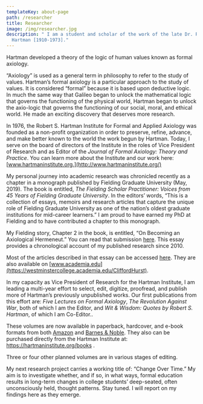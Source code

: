 ```yaml
---
templateKey: about-page
path: /researcher
title: Researcher
image: /img/researcher.jpg
description: " I am a student and scholar of the work of the late Dr. Robert S.
  Hartman [1910-1973]."
---
```

Hartman developed a theory of the logic of human values known as formal axiology.

“Axiology” is used as a general term in philosophy to refer to the study of values. Hartman’s formal axiology is a particular approach to the study of values. It is considered “formal” because it is based upon deductive logic. In much the same way that Galileo began to unlock the mathematical logic that governs the functioning of the physical world, Hartman began to unlock the axio-logic that governs the functioning of our social, moral, and ethical world. He made an exciting discovery that deserves more research.

In 1976, the Robert S. Hartman Institute for Formal and Applied Axiology was founded as a non-profit organization in order to preserve, refine, advance, and make better known to the world the work begun by Hartman. Today, I serve on the board of directors of the Institute in the roles of Vice President of Research and as Editor of the *Journal of Formal Axiology: Theory and Practice*. You can learn more about the Institute and our work here: [www.hartmaninstitute.org.](http://www.hartmaninstitute.org/)

My personal journey into academic research was chronicled recently as a chapter in a monograph published by Fielding Graduate University (May, 2019). The book is entitled, *The Fielding Scholar Practitioner: Voices from 45 Years of Fielding Graduate University*. In the editors’ words, “This is a collection of essays, memoirs and research articles that capture the unique role of Fielding Graduate University as one of the nation’s oldest graduate institutions for mid-career learners.” I am proud to have earned my PhD at Fielding and to have contributed a chapter to this monograph.

My Fielding story, Chapter 2 in the book, is entitled, “On Becoming an Axiological Hermeneut.” You can read that submission [here](https://cliffordhurst.com/assets/pdfs/Hurst_2019_On_Becoming_an_Axiological_Hermeneut.pdf). This essay provides a chronological account of my published research since 2010.

Most of the articles described in that essay can be accessed [here](https://cliffordhurst.com/researcher/articles.html). They are also available on [www.academia.edu](https://westminstercollege.academia.edu/CliffordHurst).

In my capacity as Vice President of Research for the Hartman Institute, I am leading a multi-year effort to select, edit, digitize, proofread, and publish more of Hartman’s previously unpublished works. Our first publications from this effort are:  *Five Lectures on Formal Axiology*, *The Revolution Against War*, both of which I am the Editor, and *Wit & Wisdom: Quotes by Robert S. Hartman*, of which I am Co-Editor..

These volumes are now available in paperback, hardcover,  and e-book formats from both [Amazon](https://www.amazon.com/Lectures-Formal-Axiology-Robert-Hartman/dp/1642280267/ref=sr_1_1?keywords=Clifford+G.+Hurst&qid=1562162751&s=books&sr=1-1) and [Barnes & Noble](https://www.barnesandnoble.com/w/five-lectures-on-formal-axiology-robert-s-hartman/1131056179?ean=9781642280265). They also can be purchased directly from the Hartman Institute at: <https://hartmaninstitute.org/books> .

Three or four other planned volumes are in various stages of editing.

My next research project carries a working title of: “Change Over Time.” My aim is to investigate whether, and if so, in what ways, formal education results in long-term changes in college students’ deep-seated, often unconsciously held, thought patterns. Stay tuned. I will report on my findings here as they emerge.